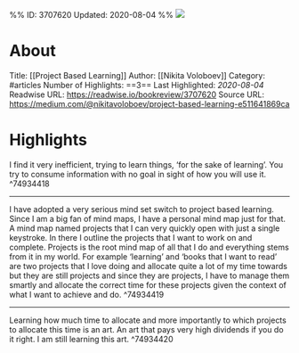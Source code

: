 %%
ID: 3707620
Updated: 2020-08-04
%%
![](https://readwise-assets.s3.amazonaws.com/static/images/article4.6bc1851654a0.png)

# About
Title: [[Project Based Learning]]
Author: [[Nikita Voloboev]]
Category: #articles
Number of Highlights: ==3==
Last Highlighted: *2020-08-04*
Readwise URL: https://readwise.io/bookreview/3707620
Source URL: https://medium.com/@nikitavoloboev/project-based-learning-e511641869ca


# Highlights 
I find it very inefficient, trying to learn things, ‘for the sake of learning’. You try to consume information with no goal in sight of how you will use it.  ^74934418

---

I have adopted a very serious mind set switch to project based learning. Since I am a big fan of mind maps, I have a personal mind map just for that. A mind map named projects that I can very quickly open with just a single keystroke. In there I outline the projects that I want to work on and complete. Projects is the root mind map of all that I do and everything stems from it in my world. For example ‘learning’ and ‘books that I want to read’ are two projects that I love doing and allocate quite a lot of my time towards but they are still projects and since they are projects, I have to manage them smartly and allocate the correct time for these projects given the context of what I want to achieve and do.  ^74934419

---

Learning how much time to allocate and more importantly to which projects to allocate this time is an art. An art that pays very high dividends if you do it right. I am still learning this art.  ^74934420

